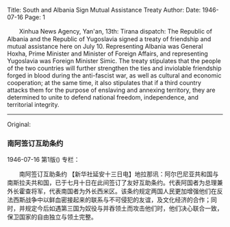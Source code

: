 Title: South and Albania Sign Mutual Assistance Treaty
Author:
Date: 1946-07-16
Page: 1

　　Xinhua News Agency, Yan'an, 13th: Tirana dispatch: The Republic of Albania and the Republic of Yugoslavia signed a treaty of friendship and mutual assistance here on July 10. Representing Albania was General Hoxha, Prime Minister and Minister of Foreign Affairs, and representing Yugoslavia was Foreign Minister Simic. The treaty stipulates that the people of the two countries will further strengthen the ties and inviolable friendship forged in blood during the anti-fascist war, as well as cultural and economic cooperation; at the same time, it also stipulates that if a third country attacks them for the purpose of enslaving and annexing territory, they are determined to unite to defend national freedom, independence, and territorial integrity.



<hr /> 

Original: 


### 南阿签订互助条约

1946-07-16
第1版()
专栏：

　　南阿签订互助条约
    【新华社延安十三日电】地拉那讯：阿尔巴尼亚共和国与南斯拉夫共和国，已于七月十日在此间签订了友好互助条约。代表阿国者为总理兼外长霍查将军，代表南国者为外长西米区。该条约规定两国人民更加增强他们在反法西斯战争中以鲜血密接起来的联系与不可侵犯的友谊，及文化经济的合作；同时，并规定今后如遇第三国为奴役与并吞领土而攻击他们时，他们决心联合一致，保卫国家的自由独立与领土完整。
